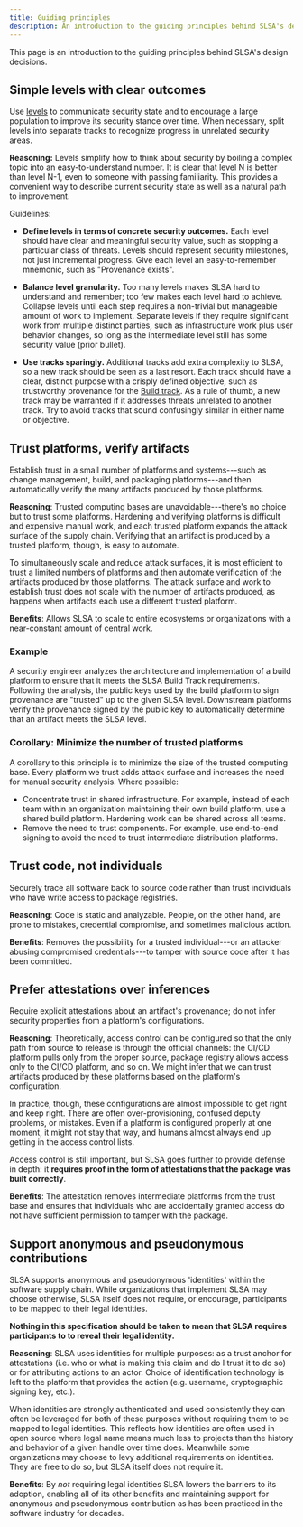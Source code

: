 ```yaml
---
title: Guiding principles
description: An introduction to the guiding principles behind SLSA's design decisions.
---
```


This page is an introduction to the guiding principles behind SLSA's design
decisions.

## Simple levels with clear outcomes

Use [levels](levels) to communicate security state and to encourage a large
population to improve its security stance over time. When necessary, split
levels into separate tracks to recognize progress in unrelated security areas.

**Reasoning:** Levels simplify how to think about security by boiling a complex
topic into an easy-to-understand number. It is clear that level N is better than
level N-1, even to someone with passing familiarity. This provides a convenient
way to describe current security state as well as a natural path to improvement.

Guidelines:

-   **Define levels in terms of concrete security outcomes.** Each level should
    have clear and meaningful security value, such as stopping a particular
    class of threats. Levels should represent security milestones, not just
    incremental progress. Give each level an easy-to-remember mnemonic, such as
    "Provenance exists".

-   **Balance level granularity.** Too many levels makes SLSA hard to understand
    and remember; too few makes each level hard to achieve. Collapse levels
    until each step requires a non-trivial but manageable amount of work to
    implement. Separate levels if they require significant work from multiple
    distinct parties, such as infrastructure work plus user behavior changes, so
    long as the intermediate level still has some security value (prior bullet).

-   **Use tracks sparingly.** Additional tracks add extra complexity to SLSA, so
    a new track should be seen as a last resort. Each track should have a clear,
    distinct purpose with a crisply defined objective, such as trustworthy
    provenance for the [Build track](levels#build-track). As a rule of thumb, a
    new track may be warranted if it addresses threats unrelated to another
    track. Try to avoid tracks that sound confusingly similar in either name or
    objective.

## Trust platforms, verify artifacts

Establish trust in a small number of platforms and systems---such as change management, build,
and packaging platforms---and then automatically verify the many artifacts
produced by those platforms.

**Reasoning**: Trusted computing bases are unavoidable---there's no choice but
to trust some platforms. Hardening and verifying platforms is difficult and
expensive manual work, and each trusted platform expands the attack surface of the
supply chain. Verifying that an artifact is produced by a trusted platform,
though, is easy to automate.

To simultaneously scale and reduce attack surfaces, it is most efficient to trust a limited
numbers of platforms and then automate verification of the artifacts produced by those platforms.
The attack surface and work to establish trust does not scale with the number of artifacts produced,
as happens when artifacts each use a different trusted platform.

**Benefits**: Allows SLSA to scale to entire ecosystems or organizations with a near-constant
amount of central work.

### Example

A security engineer analyzes the architecture and implementation of a build
platform to ensure that it meets the SLSA Build Track requirements. Following the
analysis, the public keys used by the build platform to sign provenance are
"trusted" up to the given SLSA level. Downstream platforms verify the provenance
signed by the public key to automatically determine that an artifact meets the
SLSA level.  

### Corollary: Minimize the number of trusted platforms

A corollary to this principle is to minimize the size of the trusted computing
base. Every platform we trust adds attack surface and increases the need for
manual security analysis. Where possible:

-   Concentrate trust in shared infrastructure. For example, instead of each
    team within an organization maintaining their own build platform, use a
    shared build platform. Hardening work can be shared across all teams.
-   Remove the need to trust components. For example, use end-to-end signing
    to avoid the need to trust intermediate distribution platforms.

## Trust code, not individuals

Securely trace all software back to source code rather than trust individuals who have write access to package registries.

**Reasoning**: Code is static and analyzable. People, on the other hand, are prone to mistakes,
credential compromise, and sometimes malicious action.

**Benefits**: Removes the possibility for a trusted individual---or an
attacker abusing compromised credentials---to tamper with source code
after it has been committed.

## Prefer attestations over inferences

Require explicit attestations about an artifact's provenance; do not infer
security properties from a platform's configurations.

**Reasoning**: Theoretically, access control can be configured so that the only path from
source to release is through the official channels: the CI/CD platform pulls only
from the proper source, package registry allows access only to the CI/CD platform,
and so on. We might infer that we can trust artifacts produced by these platforms
based on the platform's configuration.

In practice, though, these configurations are almost impossible to get right and
keep right. There are often over-provisioning, confused deputy problems, or
mistakes. Even if a platform is configured properly at one moment, it might not
stay that way, and humans almost always end up getting in the access control
lists.

Access control is still important, but SLSA goes further to provide defense in depth: it **requires proof in
the form of attestations that the package was built correctly**.

**Benefits**: The attestation removes intermediate platforms from the trust base and ensures that
individuals who are accidentally granted access do not have sufficient permission to tamper with the package.

## Support anonymous and pseudonymous contributions

SLSA supports anonymous and pseudonymous 'identities' within the software supply chain.
While organizations that implement SLSA may choose otherwise, SLSA itself does not require,
or encourage, participants to be mapped to their legal identities.

**Nothing in this specification should be taken to mean that SLSA requires participants to
to reveal their legal identity.**

**Reasoning**: SLSA uses identities for multiple purposes: as a trust anchor for attestations
(i.e. who or what is making this claim and do I trust it to do so) or for attributing actions
to an actor. Choice of identification technology is left to the platform that provides the
action (e.g. username, cryptographic signing key, etc.).

When identities are strongly authenticated and used consistently they can often be leveraged
for both of these purposes without requiring them to be mapped to legal identities.
This reflects how identities are often used in open source where legal name means much less
to projects than the history and behavior of a given handle over time does. Meanwhile some
organizations may choose to levy additional requirements on identities. They are free to do
so, but SLSA itself does not require it.

**Benefits**: By _not_ requiring legal identities SLSA lowers the barriers to its adoption,
enabling all of its other benefits and maintaining support for anonymous and pseudonymous
contribution as has been practiced in the software industry for decades.
